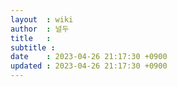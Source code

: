 ```yaml
---
layout  : wiki
author  : 널두
title   : 
subtitle : 
date    : 2023-04-26 21:17:30 +0900
updated : 2023-04-26 21:17:30 +0900
---
```


## 
